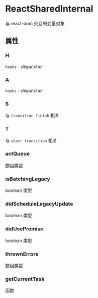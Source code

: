 # ReactSharedInternal

与 react-dom 交互的变量对象

## 属性

### H

`hooks` - dispatcher

### A

`hooks` - dispatcher

### S

与 `transition finish` 相关

### T

与 `start transition` 相关

### actQueue

数组类型

### isBatchingLegacy

boolean 类型

### didScheduleLegacyUpdate

boolean 类型

### didUsePromise

boolean 类型

### thrownErrors

数组类型

### getCurrentTask

函数
